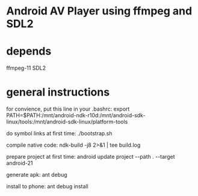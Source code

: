 Android AV Player using ffmpeg and SDL2
====

depends
====
ffmpeg-11
SDL2

general instructions
====
for convience, put this line in your .bashrc:
export PATH=$PATH:/mnt/android-ndk-r10d:/mnt/android-sdk-linux/tools:/mnt/android-sdk-linux/platform-tools

do symbol links at first time:
./bootstrap.sh

compile native code:
ndk-build -j8 2>&1 | tee build.log

prepare project at first time:
android update project --path . --target android-21

generate apk:
ant debug

install to phone:
ant debug install
